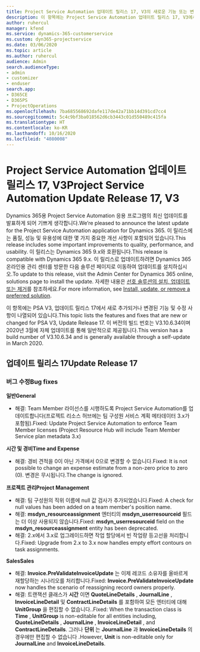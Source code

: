 ```yaml
---
title: Project Service Automation 업데이트 릴리스 17, V3의 새로운 기능 또는 변경된 기능
description: 이 항목에는 Project Service Automation 업데이트 릴리스 17, V3에서 사용할 수 있는 기능 및 수정 사항이 나열되어 있습니다.
author: ruhercul
manager: kfend
ms.service: dynamics-365-customerservice
ms.custom: dyn365-projectservice
ms.date: 03/06/2020
ms.topic: article
ms.author: ruhercul
audience: Admin
search.audienceType:
- admin
- customizer
- enduser
search.app:
- D365CE
- D365PS
- ProjectOperations
ms.openlocfilehash: 7ba685568692dafe117de42a71bb14d391cd7cc4
ms.sourcegitcommit: 5c4c9bf3ba018562d6cb3443c01d550489c415fa
ms.translationtype: HT
ms.contentlocale: ko-KR
ms.lasthandoff: 10/16/2020
ms.locfileid: "4080008"
---
```

# <a name="project-service-automation-update-release-17-v3"></a><span data-ttu-id="73361-103">Project Service Automation 업데이트 릴리스 17, V3</span><span class="sxs-lookup"><span data-stu-id="73361-103">Project Service Automation Update Release 17, V3</span></span>

<span data-ttu-id="73361-104">Dynamics 365용 Project Service Automation 응용 프로그램의 최신 업데이트를 발표하게 되어 기쁘게 생각합니다.</span><span class="sxs-lookup"><span data-stu-id="73361-104">We’re pleased to announce the latest update for the Project Service Automation application for Dynamics 365.</span></span> <span data-ttu-id="73361-105">이 릴리스에는 품질, 성능 및 유용성에 대한 몇 가지 중요한 개선 사항이 포함되어 있습니다.</span><span class="sxs-lookup"><span data-stu-id="73361-105">This release includes some important improvements to quality, performance, and usability.</span></span>  <span data-ttu-id="73361-106">이 릴리스는 Dynamics 365 9.x와 호환됩니다.</span><span class="sxs-lookup"><span data-stu-id="73361-106">This release is compatible with Dynamics 365 9.x.</span></span> <span data-ttu-id="73361-107">이 릴리스로 업데이트하려면 Dynamics 365 온라인용 관리 센터를 방문한 다음 솔루션 페이지로 이동하여 업데이트를 설치하십시오.</span><span class="sxs-lookup"><span data-stu-id="73361-107">To update to this release, visit the Admin Center for Dynamics 365 online, solutions page to install the update.</span></span> <span data-ttu-id="73361-108">자세한 내용은 [선호 솔루션의 설치, 업데이트 또는 제거](https://docs.microsoft.com/power-platform/admin/install-remove-preferred-solution)를 참조하세요.</span><span class="sxs-lookup"><span data-stu-id="73361-108">For more information, see [Install, update, or remove a preferred solution](https://docs.microsoft.com/power-platform/admin/install-remove-preferred-solution).</span></span>

<span data-ttu-id="73361-109">이 항목에는 PSA V3, 업데이트 릴리스 17에서 새로 추가되거나 변경된 기능 및 수정 사항이 나열되어 있습니다.</span><span class="sxs-lookup"><span data-stu-id="73361-109">This topic lists the features and fixes that are new or changed for PSA V3, Update Release 17.</span></span> <span data-ttu-id="73361-110">이 버전의 빌드 번호는 V3.10.6.34이며 2020년 3월에 자체 업데이트를 통해 일반적으로 제공됩니다.</span><span class="sxs-lookup"><span data-stu-id="73361-110">This version has a build number of V3.10.6.34 and is generally available through a self-update in March 2020.</span></span>


## <a name="update-release-17"></a><span data-ttu-id="73361-111">업데이트 릴리스 17</span><span class="sxs-lookup"><span data-stu-id="73361-111">Update Release 17</span></span>

### <a name="bug-fixes"></a><span data-ttu-id="73361-112">버그 수정</span><span class="sxs-lookup"><span data-stu-id="73361-112">Bug fixes</span></span>

<span data-ttu-id="73361-113">**일반**</span><span class="sxs-lookup"><span data-stu-id="73361-113">**General**</span></span>

- <span data-ttu-id="73361-114">해결: Team Member 라이선스를 시행하도록 Project Service Automation를 업데이트합니다(프로젝트 리소스 허브에는 팀 구성원 서비스 계획 메타데이터 3.x가 포함됨).</span><span class="sxs-lookup"><span data-stu-id="73361-114">Fixed: Update Project Service Automation to enforce Team Member licenses (Project Resource Hub will include Team Member Service plan metadata 3.x)</span></span>
 
<span data-ttu-id="73361-115">**시간 및 경비**</span><span class="sxs-lookup"><span data-stu-id="73361-115">**Time and Expense**</span></span>

- <span data-ttu-id="73361-116">해결: 경비 견적을 0이 아닌 가격에서 0으로 변경할 수 없습니다.</span><span class="sxs-lookup"><span data-stu-id="73361-116">Fixed: It is not possible to change an expense estimate from a non-zero price to zero (0).</span></span> <span data-ttu-id="73361-117">변경은 무시됩니다.</span><span class="sxs-lookup"><span data-stu-id="73361-117">The change is ignored.</span></span>

<span data-ttu-id="73361-118">**프로젝트 관리**</span><span class="sxs-lookup"><span data-stu-id="73361-118">**Project Management**</span></span>

- <span data-ttu-id="73361-119">해결: 팀 구성원의 직위 이름에 null 값 검사가 추가되었습니다.</span><span class="sxs-lookup"><span data-stu-id="73361-119">Fixed: A check for null values has been added on a team member's position name.</span></span>
- <span data-ttu-id="73361-120">해결: **msdyn_resourceassignment** 엔터티의 **msdyn_userresourceid** 필드는 더 이상 사용되지 않습니다.</span><span class="sxs-lookup"><span data-stu-id="73361-120">Fixed: **msdyn_userresourceid** field on the **msdyn_resourceassignment** entity has been deprecated.</span></span>
- <span data-ttu-id="73361-121">해결: 2.x에서 3.x로 업그레이드하면 작업 할당에서 빈 작업량 등고선을 처리합니다.</span><span class="sxs-lookup"><span data-stu-id="73361-121">Fixed: Upgrade from 2.x to 3.x now handles empty effort contours on task assignments.</span></span>

<span data-ttu-id="73361-122">**Sales**</span><span class="sxs-lookup"><span data-stu-id="73361-122">**Sales**</span></span>

- <span data-ttu-id="73361-123">해결: **Invoice.PreValidateInvoiceUpdate** 는 이제 레코드 소유자를 올바르게 재할당하는 시나리오를 처리합니다.</span><span class="sxs-lookup"><span data-stu-id="73361-123">Fixed: **Invoice.PreValidateInvoiceUpdate** now handles the scenario of reassigning record owners properly.</span></span>
- <span data-ttu-id="73361-124">해결: 트랜잭션 클래스가 **시간** 이면 **QuoteLineDetails** , **JournalLine** , **InvoiceLineDetail** 및 **ContractLineDetails** 를 포함하여 모든 엔터티에 대해 **UnitGroup** 을 편집할 수 없습니다..</span><span class="sxs-lookup"><span data-stu-id="73361-124">Fixed: When the transaction class is **Time** , **UnitGroup** is non-editable for all entities including, **QuoteLineDetails** , **JournalLine** , **InvoiceLineDetail** , and **ContractLineDetails**.</span></span> <span data-ttu-id="73361-125">그러나 **단위** 는 **JournalLine** 과 **InvoiceLineDetails** 의 경우에만 편집할 수 없습니다 .</span><span class="sxs-lookup"><span data-stu-id="73361-125">However, **Unit** is non-editable only for **JournalLine** and **InvoiceLineDetails**.</span></span>


